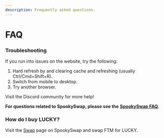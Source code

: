 ```yaml
---
description: Frequently asked questions.
---
```


# FAQ

### Troubleshooting

If you run into issues on the website, try the following:

1. Hard refresh by and clearing cache and refreshing (usually Ctrl/Cmd+Shift+R).
2. Switch from mobile to desktop.
3. Try another browser.

Visit the Discord community for more help!

**For questions related to SpookySwap, please see the** [**SpookySwap FAQ**](https://docs.spookyswap.finance/getting-started/faq)**.**

### How do I buy LUCKY?

Visit the [Swap](https://spookyswap.finance/swap) page on SpookySwap and swap FTM for LUCKY.
